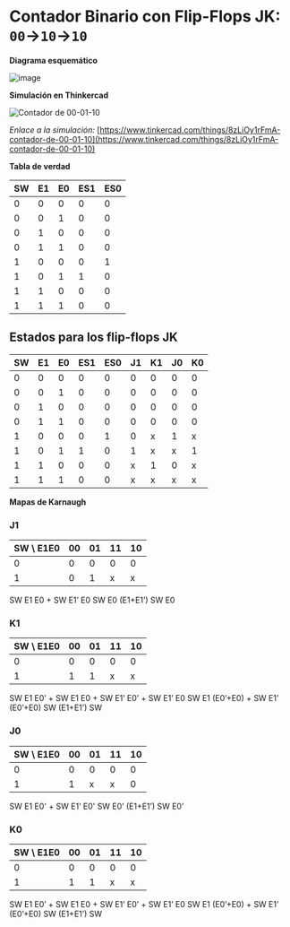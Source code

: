 # Contador Binario con Flip-Flops JK: `00`->`10`->`10`

**Diagrama esquemático**

![image](https://github.com/user-attachments/assets/b9b501ad-5679-484e-a722-3b6baec08cd8)

**Simulación en Thinkercad**

![Contador de 00-01-10](https://github.com/user-attachments/assets/6ea3cf1a-6e6f-427b-b48b-403c4c3e2663)

*Enlace a la simulación:* [https://www.tinkercad.com/things/8zLiOy1rFmA-contador-de-00-01-10](https://www.tinkercad.com/things/8zLiOy1rFmA-contador-de-00-01-10)

**Tabla de verdad**

| SW | E1 | E0 | ES1 | ES0 |
|----|----|----|----|----|
| 0  | 0  | 0  | 0  | 0  |
| 0  | 0  | 1  | 0  | 0  |
| 0  | 1  | 0  | 0  | 0  |
| 0  | 1  | 1  | 0  | 0  |
| 1  | 0  | 0  | 0  | 1  |
| 1  | 0  | 1  | 1  | 0  |
| 1  | 1  | 0  | 0  | 0  |
| 1  | 1  | 1  | 0  | 0  |

## Estados para los flip-flops JK

| SW | E1 | E0 | ES1 | ES0 | J1 | K1 | J0 | K0 |
|----|----|----|----|----|----|----|----|----|
| 0  | 0  | 0  | 0  | 0  | 0  | 0  | 0  | 0  |
| 0  | 0  | 1  | 0  | 0  | 0  | 0  | 0  | 0  |
| 0  | 1  | 0  | 0  | 0  | 0  | 0  | 0  | 0  |
| 0  | 1  | 1  | 0  | 0  | 0  | 0  | 0  | 0  |
| 1  | 0  | 0  | 0  | 1  | 0  | x  | 1  | x  |
| 1  | 0  | 1  | 1  | 0  | 1  | x  | x  | 1  |
| 1  | 1  | 0  | 0  | 0  | x  | 1  | 0  | x  |
| 1  | 1  | 1  | 0  | 0  | x  | x  | x  | x  |

**Mapas de Karnaugh**

### **J1**

| SW \ E1E0 | 00 | 01 | 11 | 10 |
|-----------|----|----|----|----|
| 0         |  0 |  0 |  0 |  0 |
| 1         |  0 |  1 |  x |  x |

SW E1 E0 + SW E1’ E0 
SW E0 (E1+E1’) 
SW E0 

### **K1**

| SW \ E1E0 | 00 | 01 | 11 | 10 |
|-----------|----|----|----|----|
| 0         |  0 |  0 |  0 |  0 |
| 1         |  1 |  1 |  x |  x |

SW E1 E0’ + SW E1 E0 + SW E1’ E0’ + SW E1’ E0 
SW E1 (E0’+E0) + SW E1’ (E0’+E0) 
SW (E1+E1’) 
SW 

### **J0**

| SW \ E1E0 | 00 | 01 | 11 | 10 |
|-----------|----|----|----|----|
| 0         |  0 |  0 |  0 |  0 |
| 1         |  1 |  x |  x |  0 |

SW E1 E0' + SW E1’ E0' 
SW E0’ (E1+E1’) 
SW E0’ 

### **K0**

| SW \ E1E0 | 00 | 01 | 11 | 10 |
|-----------|----|----|----|----|
| 0         |  0 |  0 |  0 |  0 |
| 1         |  1 |  1 |  x |  x |

SW E1 E0’ + SW E1 E0 + SW E1’ E0’ + SW E1’ E0 
SW E1 (E0’+E0) + SW E1’ (E0’+E0) 
SW (E1+E1’) 
SW 


